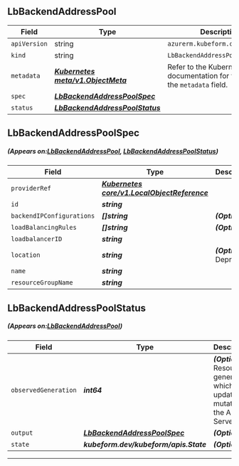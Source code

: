 ## LbBackendAddressPool
| Field | Type | Description |
| ------ | ----- | ----------- |
| `apiVersion` | string | `azurerm.kubeform.com/v1alpha1` |
|    `kind` | string | `LbBackendAddressPool` |
| `metadata` | ***[Kubernetes meta/v1.ObjectMeta](https://kubernetes.io/docs/reference/generated/kubernetes-api/v1.13/#objectmeta-v1-meta)***|Refer to the Kubernetes API documentation for the fields of the `metadata` field.|
| `spec` | ***[LbBackendAddressPoolSpec](#LbBackendAddressPoolSpec)***||
| `status` | ***[LbBackendAddressPoolStatus](#LbBackendAddressPoolStatus)***||
## LbBackendAddressPoolSpec
##### (Appears on:[LbBackendAddressPool](#LbBackendAddressPool), [LbBackendAddressPoolStatus](#LbBackendAddressPoolStatus))
| Field | Type | Description |
| ------ | ----- | ----------- |
| `providerRef` | ***[Kubernetes core/v1.LocalObjectReference](https://kubernetes.io/docs/reference/generated/kubernetes-api/v1.13/#localobjectreference-v1-core)***||
| `id` | ***string***||
| `backendIPConfigurations` | ***[]string***| ***(Optional)*** |
| `loadBalancingRules` | ***[]string***| ***(Optional)*** |
| `loadbalancerID` | ***string***||
| `location` | ***string***| ***(Optional)*** Deprecated|
| `name` | ***string***||
| `resourceGroupName` | ***string***||
## LbBackendAddressPoolStatus
##### (Appears on:[LbBackendAddressPool](#LbBackendAddressPool))
| Field | Type | Description |
| ------ | ----- | ----------- |
| `observedGeneration` | ***int64***| ***(Optional)*** Resource generation, which is updated on mutation by the API Server.|
| `output` | ***[LbBackendAddressPoolSpec](#LbBackendAddressPoolSpec)***| ***(Optional)*** |
| `state` | ***kubeform.dev/kubeform/apis.State***| ***(Optional)*** |
---
